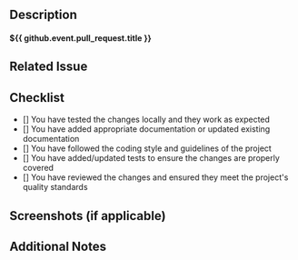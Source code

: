 ## Description

#### ${{ github.event.pull_request.title }}

## Related Issue

## Checklist

- [] You have tested the changes locally and they work as expected
- [] You have added appropriate documentation or updated existing documentation
- [] You have followed the coding style and guidelines of the project
- [] You have added/updated tests to ensure the changes are properly covered
- [] You have reviewed the changes and ensured they meet the project's quality standards

## Screenshots (if applicable)

## Additional Notes
